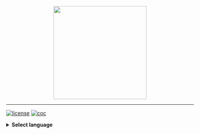 <div align="center">
  <a href="https://github.com/andrewtavis/activist"><img src="https://github.com/andrewtavis/activist/blob/main/resources/activist_logo.png" width=250 height=250></a>
</div>

---

[![license](https://img.shields.io/github/license/andrewtavis/activist.svg)](https://github.com/andrewtavis/activist/blob/main/LICENSE.txt)
[![coc](https://img.shields.io/badge/coc-Contributor%20Covenant-ff69b4.svg)](https://github.com/andrewtavis/activist/blob/main/.github/CODE_OF_CONDUCT.md)

<details><summary><strong>Select language</strong></summary>
<p>

- [English](https://github.com/andrewtavis/activist/blob/main/README.md)
- [العربية](https://github.com/andrewtavis/activist/blob/main/readmes/README.ar.md)
- [Deutsch](https://github.com/andrewtavis/activist/blob/main/readmes/README.de.md)
- [Español](https://github.com/andrewtavis/activist/blob/main/readmes/README.es.md)
- [Français](https://github.com/andrewtavis/activist/blob/main/readmes/README.fr.md)
- [हिन्दी भाषा](https://github.com/andrewtavis/activist/blob/main/readmes/README.hi.md)
- [日本語](https://github.com/andrewtavis/activist/blob/main/readmes/README.ja.md)
- [Português](https://github.com/andrewtavis/activist/blob/main/readmes/README.pt.md)
- [Русский](https://github.com/andrewtavis/activist/blob/main/readmes/README.ru.md)
- Türkçe
- [中文 (简体)](https://github.com/andrewtavis/activist/blob/main/readmes/README.zh-cn.md)
- [中文 (繁體)](https://github.com/andrewtavis/activist/blob/main/readmes/README.zh-tw.md)

</p>
</details>
